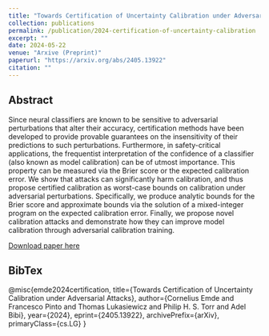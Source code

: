 ```yaml
---
title: "Towards Certification of Uncertainty Calibration under Adversarial Attacks"
collection: publications
permalink: /publication/2024-certification-of-uncertainty-calibration
excerpt: ""
date: 2024-05-22
venue: "Arxive (Preprint)"
paperurl: "https://arxiv.org/abs/2405.13922"
citation: ""
---
```


## Abstract

Since neural classifiers are known to be sensitive to adversarial perturbations that alter their accuracy, certification methods have been developed to provide provable guarantees on the insensitivity of their predictions to such perturbations. Furthermore, in safety-critical applications, the frequentist interpretation of the confidence of a classifier (also known as model calibration) can be of utmost importance. This property can be measured via the Brier score or the expected calibration error. We show that attacks can significantly harm calibration, and thus propose certified calibration as worst-case bounds on calibration under adversarial perturbations. Specifically, we produce analytic bounds for the Brier score and approximate bounds via the solution of a mixed-integer program on the expected calibration error. Finally, we propose novel calibration attacks and demonstrate how they can improve model calibration through adversarial calibration training.

[Download paper here](https://arxiv.org/abs/2405.13922)

## BibTex

@misc{emde2024certification,
title={Towards Certification of Uncertainty Calibration under Adversarial Attacks},
author={Cornelius Emde and Francesco Pinto and Thomas Lukasiewicz and Philip H. S. Torr and Adel Bibi},
year={2024},
eprint={2405.13922},
archivePrefix={arXiv},
primaryClass={cs.LG}
}
